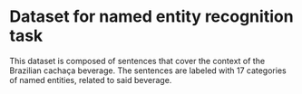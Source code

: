 # Dataset for named entity recognition task

This dataset is composed of sentences that cover the context of the Brazilian cachaça beverage. The sentences are labeled with 17 categories of named entities, related to said beverage.
